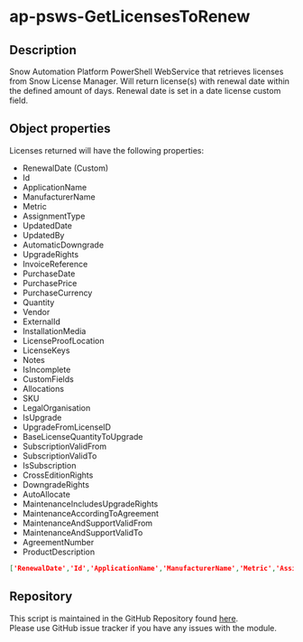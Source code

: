 # ap-psws-GetLicensesToRenew

## Description
Snow Automation Platform PowerShell WebService that retrieves licenses from Snow License Manager. Will return license(s) with renewal date within the defined amount of days. Renewal date is set in a date license custom field.

## Object properties
Licenses returned will have the following properties:

* RenewalDate (Custom)
* Id
* ApplicationName
* ManufacturerName
* Metric
* AssignmentType
* UpdatedDate
* UpdatedBy
* AutomaticDowngrade
* UpgradeRights
* InvoiceReference
* PurchaseDate
* PurchasePrice
* PurchaseCurrency
* Quantity
* Vendor
* ExternalId
* InstallationMedia
* LicenseProofLocation
* LicenseKeys
* Notes
* IsIncomplete
* CustomFields
* Allocations
* SKU
* LegalOrganisation
* IsUpgrade
* UpgradeFromLicenseID
* BaseLicenseQuantityToUpgrade
* SubscriptionValidFrom
* SubscriptionValidTo
* IsSubscription
* CrossEditionRights
* DowngradeRights
* AutoAllocate
* MaintenanceIncludesUpgradeRights
* MaintenanceAccordingToAgreement
* MaintenanceAndSupportValidFrom
* MaintenanceAndSupportValidTo
* AgreementNumber
* ProductDescription

```json
['RenewalDate','Id','ApplicationName','ManufacturerName','Metric','AssignmentType','PurchaseDate','Quantity','IsIncomplete','UpdatedDate','UpdatedBy']
```

## Repository
This script is maintained in the GitHub Repository found [here](https://github.com/SnowSoftware/ap-psws-GetSLMLicenses).  
Please use GitHub issue tracker if you have any issues with the module. 